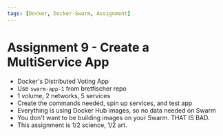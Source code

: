 ```yaml
---
tags: [Docker, Docker-Swarm, Assignment]
---
```


# Assignment 9 - Create a MultiService App

- Docker's Distributed Voting App
- Use `swarm-app-1` from bretfischer repo
- 1 volume, 2 networks, 5 services
- Create the commands needed, spin up services, and test app
- Everything is using Docker Hub images, so no data needed on Swarm
- You don't want to be building images on your Swarm. THAT IS BAD.
- This assignment is 1/2 science, 1/2 art.
